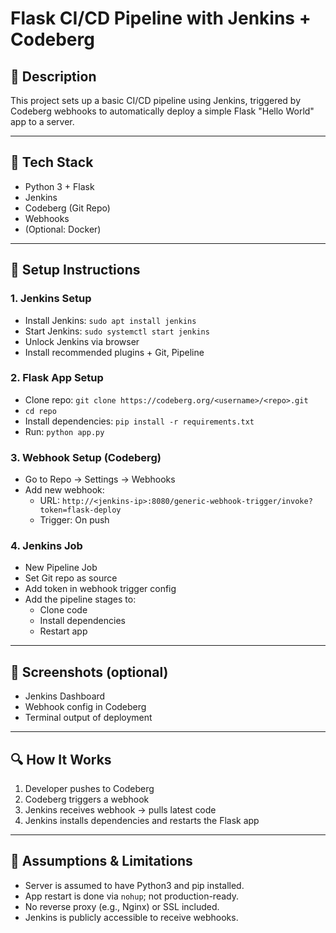 # Flask CI/CD Pipeline with Jenkins + Codeberg

## 🧾 Description
This project sets up a basic CI/CD pipeline using Jenkins, triggered by Codeberg webhooks to automatically deploy a simple Flask "Hello World" app to a server.

---

## 🚀 Tech Stack

- Python 3 + Flask
- Jenkins
- Codeberg (Git Repo)
- Webhooks
- (Optional: Docker)

---

## 🔧 Setup Instructions

### 1. Jenkins Setup

- Install Jenkins: `sudo apt install jenkins`
- Start Jenkins: `sudo systemctl start jenkins`
- Unlock Jenkins via browser
- Install recommended plugins + Git, Pipeline

### 2. Flask App Setup

- Clone repo: `git clone https://codeberg.org/<username>/<repo>.git`
- `cd repo`
- Install dependencies: `pip install -r requirements.txt`
- Run: `python app.py`

### 3. Webhook Setup (Codeberg)

- Go to Repo → Settings → Webhooks
- Add new webhook:
  - URL: `http://<jenkins-ip>:8080/generic-webhook-trigger/invoke?token=flask-deploy`
  - Trigger: On push

### 4. Jenkins Job

- New Pipeline Job
- Set Git repo as source
- Add token in webhook trigger config
- Add the pipeline stages to:
  - Clone code
  - Install dependencies
  - Restart app

---

## 📸 Screenshots (optional)
- Jenkins Dashboard
- Webhook config in Codeberg
- Terminal output of deployment

---

## 🔍 How It Works

1. Developer pushes to Codeberg
2. Codeberg triggers a webhook
3. Jenkins receives webhook → pulls latest code
4. Jenkins installs dependencies and restarts the Flask app

---

## 📌 Assumptions & Limitations

- Server is assumed to have Python3 and pip installed.
- App restart is done via `nohup`; not production-ready.
- No reverse proxy (e.g., Nginx) or SSL included.
- Jenkins is publicly accessible to receive webhooks.
